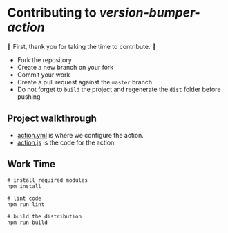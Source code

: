 # Contributing to *version-bumper-action*

:clap: First, thank you for taking the time to contribute. :clap:

- Fork the repository
- Create a new branch on your fork
- Commit your work
- Create a pull request against the `master` branch
- Do not forget to `build` the project and regenerate the `dist` folder before pushing

## Project walkthrough

- [action.yml](action.yml) is where we configure the action.
- [action.js](action.js) is the code for the action.

## Work Time

```shell
# install required modules
npm install

# lint code
npm run lint

# build the distribution
npm run build
```

